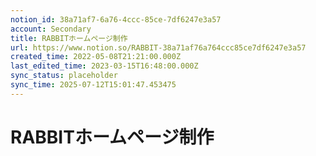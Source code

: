 ```yaml
---
notion_id: 38a71af7-6a76-4ccc-85ce-7df6247e3a57
account: Secondary
title: RABBITホームページ制作
url: https://www.notion.so/RABBIT-38a71af76a764ccc85ce7df6247e3a57
created_time: 2022-05-08T21:21:00.000Z
last_edited_time: 2023-03-15T16:48:00.000Z
sync_status: placeholder
sync_time: 2025-07-12T15:01:47.453475
---
```

# RABBITホームページ制作
